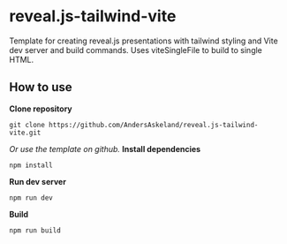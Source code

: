 # reveal.js-tailwind-vite
Template for creating reveal.js presentations with tailwind styling and Vite dev server and build commands. Uses viteSingleFile to build to single HTML.

## How to use
**Clone repository**
```
git clone https://github.com/AndersAskeland/reveal.js-tailwind-vite.git
```
*Or use the template on github.*
**Install dependencies**
```
npm install
```

**Run dev server**
```
npm run dev
```

**Build**
```
npm run build
```
